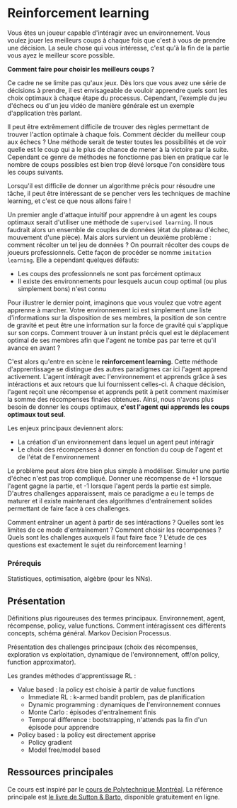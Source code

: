 # Reinforcement learning
Vous êtes un joueur capable d'intéragir avec un environnement.
Vous voulez jouer les meilleurs coups à chaque fois que c'est à vous de prendre une décision.
La seule chose qui vous intéresse, c'est qu'à la fin de la partie vous ayez le meilleur score possible.

**Comment faire pour choisir les meilleurs coups ?**

Ce cadre ne se limite pas qu'aux jeux. Dès lors que vous avez une série de décisions à prendre,
il est envisageable de vouloir apprendre quels sont les choix optimaux à chaque étape du processus.
Cependant, l'exemple du jeu d'échecs ou d'un jeu vidéo de manière générale est un exemple d'application
très parlant.

Il peut être extrêmement difficile de trouver des règles permettant de trouver l'action optimale à chaque fois.
Comment décider du meilleur coup aux échecs ? Une méthode serait de tester toutes les possibilités et de voir
quelle est le coup qui a le plus de chance de mener à la victoire par la suite. Cependant ce genre de méthodes
ne fonctionne pas bien en pratique car le nombre de coups possibles est bien trop élevé lorsque l'on considère
tous les coups suivants.

Lorsqu'il est difficile de donner un algorithme précis pour résoudre une tâche, il peut être intéressant
de se pencher vers les techniques de machine learning, et c'est ce que nous allons faire !

Un premier angle d'attaque intuitif pour apprendre à un agent les coups optimaux serait d'utiliser une méthode
de `supervised learning`. Il nous faudrait alors un ensemble de couples de données (état du plateau d'échec, mouvement d'une pièce).
Mais alors survient un deuxième problème : comment récolter un tel jeu de données ? On pourrait récolter des
coups de joueurs professionnels. Cette façon de procéder se nomme `imitation learning`. Elle a cependant quelques défauts:

* Les coups des professionnels ne sont pas forcément optimaux
* Il existe des environnements pour lesquels aucun coup optimal (ou plus simplement bons) n'est connu

Pour illustrer le dernier point, imaginons que vous voulez que votre agent apprenne à marcher.
Votre environnement ici est simplement une liste d'informations sur la disposition de ses membres,
la position de son centre de gravité et peut être une information sur la force de gravité qui s'applique sur son corps.
Comment trouver à un instant précis quel est le déplacement optimal de ses membres afin que l'agent ne tombe pas
par terre et qu'il avance en avant ?

C'est alors qu'entre en scène le **reinforcement learning**. Cette méthode d'apprentissage se distingue des autres
paradigmes car ici l'agent apprend activement. L'agent intéragit avec l'environnement et apprends grâce à ses
intéractions et aux retours que lui fournissent celles-ci. A chaque décision, l'agent reçoit une récompense
et apprends petit à petit comment maximiser la somme des récompenses finales obtenues. Ainsi,
nous n'avons plus besoin de donner les coups optimaux, **c'est l'agent qui apprends les coups optimaux tout seul**.

Les enjeux principaux deviennent alors:

* La création d'un environnement dans lequel un agent peut intéragir
* Le choix des récompenses à donner en fonction du coup de l'agent et de l'état de l'environnement

Le problème peut alors être bien plus simple à modéliser. Simuler une partie d'échec n'est pas trop compliqué.
Donner une récompense de +1 lorsque l'agent gagne la partie, et -1 lorsque l'agent perds la partie est simple.
D'autres challenges apparaissent, mais ce paradigme a eu le temps de maturer et il existe maintenant des
algorithmes d'entraînement solides permettant de faire face à ces challenges.

Comment entraîner un agent à partir de ses intéractions ? Quelles sont les limites de ce mode d'entraînement ?
Comment choisir les récompenses ? Quels sont les challenges auxquels il faut faire face ?
L'étude de ces questions est exactement le sujet du reinforcement learning !

### Prérequis
Statistiques, optimisation, algèbre (pour les NNs).

## Présentation
Définitions plus rigoureuses des termes principaux.
Environnement, agent, récompense, policy, value functions.
Comment intéragissent ces différents concepts, schéma général.
Markov Decision Processus.

Présentation des challenges principaux (choix des récompenses, exploration vs exploitation,
dynamique de l'environnement, off/on policy, function approximator).

Les grandes méthodes d'apprentissage RL :

* Value based : la policy est choisie à partir de value functions
    * Immediate RL : k-armed bandit problem, pas de planification
    * Dynamic programming : dynamiques de l'environnement connues
    * Monte Carlo : épisodes d'entraînement finis
    * Temporal difference : bootstrapping, n'attends pas la fin d'un épisode pour apprendre
* Policy based : la policy est directement apprise
    * Policy gradient
    * Model free/model based

## Ressources principales
Ce cours est inspiré par le [cours de Polytechnique Montréal](https://chandar-lab.github.io/INF8953DE/).
La référence principale est [le livre de Sutton & Barto](http://incompleteideas.net/book/the-book-2nd.html),
disponible gratuitement en ligne.
